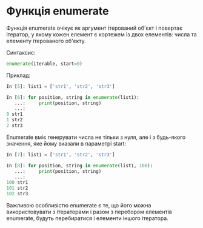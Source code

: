 # Функція enumerate

Функція enumerate очікує як аргумент ітерований об'єкт і повертає ітератор, у
якому кожен елемент є кортежем із двох елементів: числа та елементу ітерованого об'єкту.


Синтаксис:

```python
enumerate(iterable, start=0)
```

Приклад:

```python
In [5]: list1 = ['str1', 'str2', 'str3']

In [6]: for position, string in enumerate(list1):
   ...:     print(position, string)
   ...:
0 str1
1 str2
2 str3
```

Enumerate вміє генерувати числа не тільки з нуля, але і з будь-якого значення,
яке йому вказали в параметрі start:

```python
In [7]: list1 = ['str1', 'str2', 'str3']

In [8]: for position, string in enumerate(list1, 100):
   ...:     print(position, string)
   ...:
100 str1
101 str2
102 str3
```

Важливою особливістю enumerate є те, що його можна використовувати з
ітераторами і разом з перебором елементів enumerate, будуть перебиратися і
елементи іншого ітератора.

